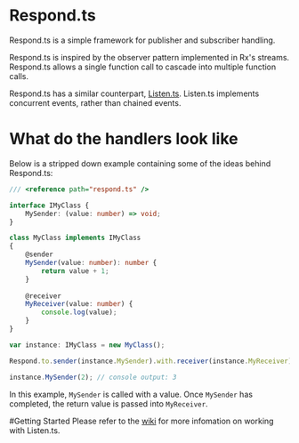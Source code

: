 # Respond.ts

Respond.ts is a simple framework for publisher and subscriber handling.

Respond.ts is inspired by the observer pattern implemented in Rx's streams. Respond.ts allows a single function call to cascade into multiple function calls.

Respond.ts has a similar counterpart, [Listen.ts](https://github.com/SilentPenguin/Listen.ts).
Listen.ts implements concurrent events, rather than chained events.

# What do the handlers look like

Below is a stripped down example containing some of the ideas behind Respond.ts:
  
```typescript
/// <reference path="respond.ts" />

interface IMyClass {
    MySender: (value: number) => void;
}

class MyClass implements IMyClass
{
    @sender
    MySender(value: number): number {
        return value + 1;
    }
    
    @receiver
    MyReceiver(value: number) {
        console.log(value);
    }
}

var instance: IMyClass = new MyClass();

Respond.to.sender(instance.MySender).with.receiver(instance.MyReceiver);

instance.MySender(2); // console output: 3
```

In this example, `MySender` is called with a value.
Once `MySender` has completed, the return value is passed into `MyReceiver`.

#Getting Started
Please refer to the [wiki](https://github.com/SilentPenguin/Listen.ts/wiki) for more infomation on working with Listen.ts.
